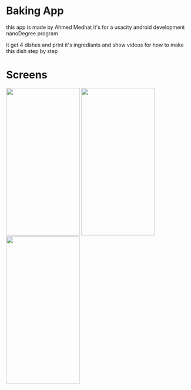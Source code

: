 Baking App
===========

this app is made by Ahmed Medhat
it's for a usacity android development nanoDegree program


<p>
it get 4 dishes and print it's ingrediants 
and show videos for how to make this dish step by step
</p>


Screens 
========

<img src="https://user-images.githubusercontent.com/37122820/54866837-8fc9d580-4d81-11e9-9a42-790d13064232.png" width="200" height="400">

<img src="https://user-images.githubusercontent.com/37122820/54866845-b7b93900-4d81-11e9-87e8-5bbc09ead047.png" width="200" height="400">

<img src="https://user-images.githubusercontent.com/37122820/54866847-bf78dd80-4d81-11e9-881e-aeccd8deb908.png" width="200" height="400">
